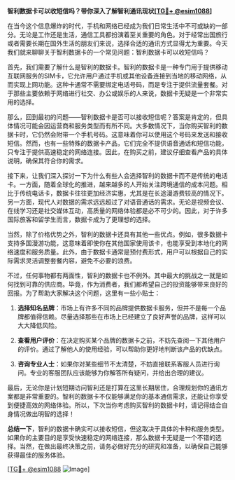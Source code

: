 **智利数据卡可以收短信吗？带你深入了解智利通讯现状[[TG💪+ @esim1088](https://t.me/s/esim1088)]**

在当今这个信息爆炸的时代，手机和网络已经成为我们日常生活中不可或缺的一部分。无论是工作还是生活，通信工具都扮演着至关重要的角色。对于经常出国旅行或者需要长期在国外生活的朋友们来说，选择合适的通讯方式显得尤为重要。今天我们就来聊聊关于智利数据卡的一个常见问题：智利数据卡可以收短信吗？

首先，我们需要了解什么是智利的数据卡。智利的数据卡是一种专门用于提供移动互联网服务的SIM卡，它允许用户通过手机或其他设备连接到当地的移动网络，从而实现上网功能。这种卡通常不需要绑定电话号码，而是专注于提供流量套餐。对于那些主要依赖于网络进行社交、办公或娱乐的人来说，数据卡无疑是一个非常实用的选择。

那么，回到最初的问题——智利数据卡是否可以接收短信呢？答案是肯定的，但具体情况可能会因运营商和服务类型而有所不同。大多数情况下，当你购买智利的数据卡时，它仍然会附带一个手机号码。这意味着你可以使用这个号码来发送和接收短信。然而，也有一些特殊的数据卡产品，它们完全不提供语音通话和短信功能，只专注于提供高速稳定的网络连接。因此，在购买之前，建议仔细查看产品的具体说明，确保其符合你的需求。

接下来，让我们深入探讨一下为什么有些人会选择智利的数据卡而不是传统的电话卡。一方面，随着全球化的推进，越来越多的人开始关注跨境通信的成本问题。相比于传统电话卡，数据卡往往更加经济实惠，尤其是在长途漫游费较高的情况下。另一方面，现代人对数据的需求远远超过了对语音通话的需求。无论是视频会议、在线学习还是社交媒体互动，高质量的网络体验都是必不可少的。因此，对于许多国际旅客和留学生而言，数据卡成为了更理想的选择。

当然，除了价格优势之外，智利的数据卡还具有其他一些优点。例如，很多数据卡支持多国漫游功能，这意味着即使你在其他国家使用该卡，也能享受到本地化的网络速度和服务质量。此外，由于数据卡通常是预付费形式，用户可以根据自己的实际需求灵活调整套餐内容，避免不必要的浪费。

不过，任何事物都有两面性，智利的数据卡也不例外。其中最大的挑战之一就是如何找到可靠的供应商。毕竟，作为消费者，我们都希望自己的投资能够带来良好的回报。为了帮助大家解决这个问题，这里有一些小贴士：

1. **选择知名品牌**：市场上有许多不同的品牌提供数据卡服务，但并不是每一个品牌都值得信赖。尽量选择那些在市场上已经建立了良好声誉的品牌，这样可以大大降低风险。
   
2. **查看用户评价**：在决定购买某个品牌的数据卡之前，不妨先查阅一下其他用户的评价。通过了解他人的使用经验，可以帮助你更好地判断该产品的优缺点。

3. **咨询专业人士**：如果你对某些细节不太清楚，不妨直接联系客服人员进行询问。专业的客服团队应该能够为你解答所有疑问，并给出合理的建议。

最后，无论你是计划短期访问智利还是打算在这里长期居住，合理规划你的通讯方案都是非常重要的。智利的数据卡不仅能够满足你的基本通信需求，还能让你享受到便捷高效的网络体验。所以，下次当你考虑购买智利的数据卡时，请记得结合自身情况做出明智的选择！

**总结一下**，智利的数据卡确实可以接收短信，但这取决于具体的卡种和服务类型。如果你的主要目的是享受快速稳定的网络连接，那么数据卡无疑是一个不错的选择。当然，在做出最终决策之前，请务必做好充分的研究和准备，以确保自己能够获得最佳的服务体验。

[[TG💪+ @esim1088](https://t.me/s/esim1088) ![Image](https://i.postimg.cc/4NQfJmqS/Snipaste-2025-05-13-00-14-12.png)]